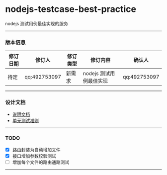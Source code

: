 # nodejs-testcase-best-practice
nodejs 测试用例最佳实现的服务 

---
### 版本信息
修订日期 | 修订人 | 修订类型 | 修订内容 | 确认人
---|--- |--- |--- |---
待定 | qq:492753097 | 新需求 | nodejs 测试用例最佳实现 | qq:492753097
---

### 设计文档
- [说明文档](http://note.youdao.com/noteshare?id=7f302effd35d3bc36495b5fb8c1ca129&sub=CC9C73A75E8844AA98EE2049DE7F889B)
- [单元测试准则](https://github.com/yangyubo/zh-unit-testing-guidelines)

---
### TODO
- [x] 路由封装为自动增加文件
- [x] 接口增加参数校验测试
- [ ] 增加每个文件的路由通路测试 
---
